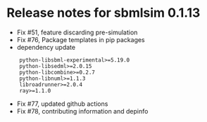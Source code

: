 # Release notes for sbmlsim 0.1.13
- Fix #51, feature discarding pre-simulation
- Fix #76, Package templates in pip packages 
- dependency update
```
	python-libsbml-experimental>=5.19.0
	python-libsedml>=2.0.15
	python-libcombine>=0.2.7
	python-libnuml>=1.1.3
	libroadrunner>=2.0.4
    ray>=1.1.0
```
- Fix #77, updated github actions
- Fix #78, contributing information and depinfo
